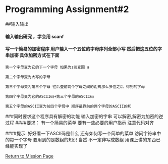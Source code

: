 Programming Assignment#2
=========

##输入输出
#### 输入输出研究 ，学会用 scanf
#### 写一个简易的加密程序 用户输入一个五位的字母序列全部小写 然后把这五位的字串加密 具体加密方式在下面
```
第一个字母变为它的下一个字母 如果为z则变回 a

第二个字母变为大写的字母

第三个字母变为第三个字母 往后查前两个字母之间的距离那么多位之后 得到的字母 

第四个字母变为它的ASCII码+第三个字母的ASCII码

第五个字母的ASCII变为前四个字母中 顺序最靠前的两个字母的ASCII的和

```
###同时要求这个程序具有解密的功能 输入加密的字串 可以解密,解密为加密的逆过程
####要求： 有一个简易的菜单 要有一些必要的用户指示 注意代码对齐

####提示:  好好看一下ASCII码是什么 还有如何写一个简单的菜单 访问字符串中的每一个字母 要用到的是数组的知识 当然 不一定非写成数组 用课上讲的东西已经能实现了 




[Return to Mission Page](https://github.com/VOID001/NEUP-Net-Depart/blob/master/README.md)
